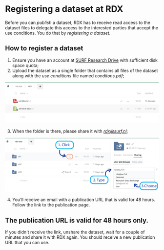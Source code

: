 # Registering a dataset at RDX

Before you can _publish_ a dataset, RDX has to receive read access to the dataset files to delegate this access to the interested parties that accept the use conditions. You do that by _registering a dataset_.

## How to register a dataset

1. Ensure you have an account at [SURF Research Drive](https://researchdrive.surfsara.nl/index.php/login) with sufficient disk space quota;
2. Upload the dataset as a single folder that contains all files of the dataset along with the _use conditions_ file named _conditons.pdf_;

<img src="./img/register-dataset/dataset-folder.png">

3. When the folder is there, please share it with *rdx@surf.nl*;

<img src="./img/register-dataset/rdx-share.png" />

4. You'll receive an email with a publication URL that is valid for 48 hours. Follow the link to the publication page.

## The publication URL is valid for 48 hours only.

If you didn't receive the link, unshare the dataset, wait for a couple of minutes and share it with RDX again. You should receive a new publication URL that you can use.
